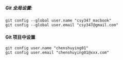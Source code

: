 
##### Git 全局设置:

``` shell
git config --global user.name "csy347_macbook"
git config --global user.email "csy347@gmail.com"
```

#### Git 项目中设置

``` shell
git config user.name "chenshuying01"
git config user.email "chenshuying01@xxx.com"
```

